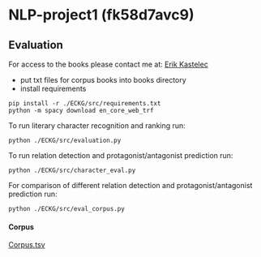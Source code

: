 # NLP-project1 (fk58d7avc9)

## Evaluation

For access to the books please contact me at: [Erik Kastelec](mailto:erikkastelec@gmail.com)

* put txt files for corpus books into books directory
* install requirements

```
pip install -r ./ECKG/src/requirements.txt
python -m spacy download en_core_web_trf
```

To run literary character recognition and ranking run:

```
python ./ECKG/src/evaluation.py
```

To run relation detection and protagonist/antagonist prediction run:

```
python ./ECKG/src/character_eval.py
```

For comparison of different relation detection and protagonist/antagonist prediction run:
```
python ./ECKG/src/eval_corpus.py
```


#### Corpus

[Corpus.tsv](./books/corpus.tsv)


